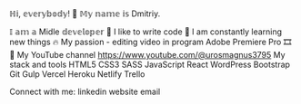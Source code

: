 ℍ𝕚, 𝕖𝕧𝕖𝕣𝕪𝕓𝕠𝕕𝕪! 👋 𝕄𝕪 𝕟𝕒𝕞𝕖 𝕚𝕤 Dmitriy.


𝕀 𝕒𝕞 𝕒 Midle 𝕕𝕖𝕧𝕖𝕝𝕠𝕡𝕖𝕣
💪 I like to write code
📖 I am constantly learning new things
🔥 My passion - editing video in program Adobe Premiere Pro 🎞️
🚵 My YouTube channel https://www.youtube.com/@urosmagnus3795
My stack and tools
HTML5 CSS3 SASS JavaScript React WordPress Bootstrap Git Gulp Vercel Heroku Netlify Trello

Connect with me:
linkedin    website    email
